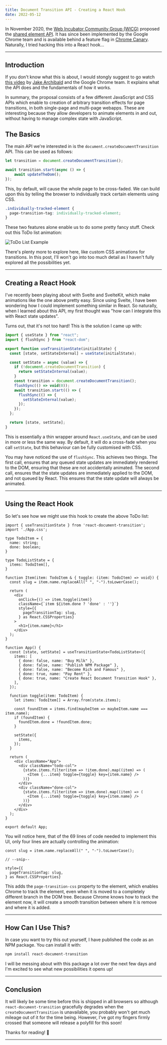 ```yaml
---
title: Document Transition API - Creating a React Hook
date: 2022-05-12
---
```


In November 2020, the [Web Incubator Community Group (WICG)](https://wicg.io/) proposed the [shared element API](https://github.com/WICG/shared-element-transitions). It has since been implemented by the Google Chrome team and is available behind a feature flag in [Chrome Canary](https://www.google.com/intl/en_uk/chrome/canary/). Naturally, I tried hacking this into a React hook...

---

## Introduction

If you don't know what this is about, I would stongly suggest to go watch [this video](https://www.youtube.com/watch?v=JCJUPJ_zDQ4) by [Jake Archibald](https://jakearchibald.com/) and the Google Chrome team. It explains what the API does and the fundamentals of how it works.

In summary, the proposal consists of a few different JavaScript and CSS APIs which enable to creation of arbitrary transition effects for page transitions, in both single-page and multi-page webapps. These are interesting because they allow developers to animate elements in and out, without having to manage complex state with JavaScript.

## The Basics

The main API we're interested in is the `document.createDocumentTransition` API. This can be used as follows:

```ts
let transition = document.createDocumentTransition();

await transition.start(async () => {
    await updateTheDom();
});
```

This, by default, will cause the whole page to be cross-faded. We can build upon this by telling the browser to individually track certain elements using CSS.

```css
.individually-tracked-element {
  page-transition-tag: individually-tracked-element;
}
```

These two features alone enable us to do some pretty fancy stuff. Check out this ToDo list animation:

![ToDo List Example](./example-todo.gif)

There's plenty more to explore here, like custom CSS animations for transitions. In this post, I'll won't go into too much detail as I haven't fully explored all the possibilities yet.

---

## Creating a React Hook

I've recently been playing about with Svelte and SvelteKit, which make animations like the one above pretty easy. Since using Svelte, I have been wondering how I could implement something similar in React. So naturally, when I learned about this API, my first thought was "how can I integrate this with React state updates".

Turns out, that it's not too hard! This is the solution I came up with:

```ts
import { useState } from "react";
import { flushSync } from "react-dom";

export function useTransitionState(initialState) {
  const [state, setStateInternal] = useState(initialState);

  const setState = async (value) => {
    if (!document.createDocumentTransition) {
      return setStateInternal(value);
    }
    const transition = document.createDocumentTransition();
    flushSync(() => void(0));
    await transition.start(() => {
      flushSync(() => {
        setStateInternal(value);
      });
    });
  };

  return [state, setState];
}
```

This is essentially a thin wrapper around `React.useState`, and can be used in more or less the same way. By default, it will do a cross-fade when you call `setState`, but this behaviour can be fully customised with CSS.

You may have noticed the use of `flushSync`. This achieves two things. The first call, ensures that any queued state updates are immediately rendered to the DOM, ensuring that these are not accidentally animated. The second call, ensures that the state updates are immediately applied to the DOM, and not queued by React. This ensures that the state update will always be animated.

---

## Using the React Hook

So let's see how we might use this hook to create the above ToDo list:

```tsx
import { useTransitionState } from 'react-document-transition';
import './App.css';

type TodoItem = {
  name: string;
  done: boolean;
}

type TodoListState = {
  items: TodoItem[],
}

function Item(item: TodoItem & { toggle: (item: TodoItem) => void}) {
  const slug = item.name.replaceAll(" ", "-").toLowerCase();

  return (
    <div
      onClick={() => item.toggle(item)}
      className={`item ${item.done ? 'done' : ''}`}
      style={{
        pageTransitionTag: slug,
      } as React.CSSProperties}
    >
      <h1>{item.name}</h1>
    </div>
  );
}

function App() {
  const [state, setState] = useTransitionState<TodoListState>({
    items: [
      { done: false, name: "Buy Milk" },
      { done: false, name: "Publish NPM Package" },
      { done: false, name: "Become Rich and Famous" },
      { done: true, name: "Pay Rent" },
      { done: true, name: "Create React Document Transition Hook" },
    ],
  });

  function toggle(item: TodoItem) {
    let items: TodoItem[] = Array.from(state.items);

    const foundItem = items.find(maybeItem => maybeItem.name === item.name);
    if (foundItem) {
      foundItem.done = !foundItem.done;
    }
    
    setState({
      items,
    });
  }

  return (
    <div className="App">
      <div className="todo-col">
        {state.items.filter(item => !item.done).map((item) => (
          <Item {...item} toggle={toggle} key={item.name} />
        ))}
      </div>
      <div className="done-col">
        {state.items.filter(item => item.done).map((item) => (
          <Item {...item} toggle={toggle} key={item.name} />
        ))}
      </div>
    </div>
  );
}

export default App;
```

You will notice here, that of the 69 lines of code needed to implement this UI, only four lines are actually controlling the animation:

```tsx
const slug = item.name.replaceAll(" ", "-").toLowerCase();

// --snip--

style={{
  pageTransitionTag: slug,
} as React.CSSProperties}
```

This adds the `page-transition-css` property to the element, which enables Chrome to track the element, even when it is moved to a completely different branch in the DOM tree. Because Chrome knows how to track the element now, it will create a smooth transition between where it is remove and where it is added.

---

## How Can I Use This?

In case you want to try this out yourself, I have published the code as an NPM package. You can install it with:

```sh
npm install react-document-transition
```

I will be messing about with this package a lot over the next few days and I'm excited to see what new possibilities it opens up!

---

## Conclusion

It will likely be some time before this is shipped in all browsers so although `react-document-transition` gracefully degrades when the `createDocumentTransition` is unavailable, you probably won't get much mileage out of it for the time being. However, I've got my fingers firmly crossed that someone will release a polyfill for this soon!

Thanks for reading! 🥳

---
